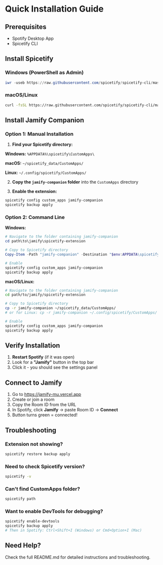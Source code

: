 # Quick Installation Guide

## Prerequisites
- Spotify Desktop App
- Spicetify CLI

## Install Spicetify

### Windows (PowerShell as Admin)
```powershell
iwr -useb https://raw.githubusercontent.com/spicetify/spicetify-cli/master/install.ps1 | iex
```

### macOS/Linux
```bash
curl -fsSL https://raw.githubusercontent.com/spicetify/spicetify-cli/master/install.sh | sh
```

## Install Jamify Companion

### Option 1: Manual Installation

1. **Find your Spicetify directory:**

**Windows:** `%APPDATA%\spicetify\CustomApps\`

**macOS:** `~/spicetify_data/CustomApps/`

**Linux:** `~/.config/spicetify/CustomApps/`

2. **Copy the `jamify-companion` folder** into the `CustomApps` directory

3. **Enable the extension:**
```bash
spicetify config custom_apps jamify-companion
spicetify backup apply
```

### Option 2: Command Line

**Windows:**
```powershell
# Navigate to the folder containing jamify-companion
cd path\to\jamify\spicetify-extension

# Copy to Spicetify directory
Copy-Item -Path "jamify-companion" -Destination "$env:APPDATA\spicetify\CustomApps\" -Recurse -Force

# Enable
spicetify config custom_apps jamify-companion
spicetify backup apply
```

**macOS/Linux:**
```bash
# Navigate to the folder containing jamify-companion
cd path/to/jamify/spicetify-extension

# Copy to Spicetify directory
cp -r jamify-companion ~/spicetify_data/CustomApps/
# or for Linux: cp -r jamify-companion ~/.config/spicetify/CustomApps/

# Enable
spicetify config custom_apps jamify-companion
spicetify backup apply
```

## Verify Installation

1. **Restart Spotify** (if it was open)
2. Look for a **"Jamify"** button in the top bar
3. Click it - you should see the settings panel

## Connect to Jamify

1. Go to https://jamify-mu.vercel.app
2. Create or join a room
3. Copy the Room ID from the URL
4. In Spotify, click **Jamify** → paste Room ID → **Connect**
5. Button turns green = connected!

## Troubleshooting

### Extension not showing?
```bash
spicetify restore backup apply
```

### Need to check Spicetify version?
```bash
spicetify -v
```

### Can't find CustomApps folder?
```bash
spicetify path
```

### Want to enable DevTools for debugging?
```bash
spicetify enable-devtools
spicetify backup apply
# Then in Spotify: Ctrl+Shift+I (Windows) or Cmd+Option+I (Mac)
```

## Need Help?

Check the full README.md for detailed instructions and troubleshooting.

